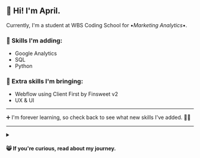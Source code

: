 ## 👋 Hi! I'm April. 
Currently, I'm a student at WBS Coding School for ▪️*Marketing Analytics*▪️.

### 🔌 Skills I'm adding: 
- Google Analytics
- SQL
- Python

### 👜 Extra skills I'm bringing:
- Webflow using Client First by Finsweet v2
- UX & UI

- - -

 ➕ I'm forever learning, so check back to see what new skills I've added. :woman_technologist:

- - -

<details>
<summary><h4> 😸 If you're curious, read about my journey.</summary>

Making my way through my first two bootcamps: UX & UI with CareerFoundry, I was surprised to find it all kind of conceptually... easy? 

UX felt familiar because as a Start-up Consultant and Manager for high end coffee shops, 
I had spent over a decade ▪️*building and maintaining structures*▪️ that keep customers caffeinated, employees happy and bosses making money. 
 
Considering this, I had a small epiphany: of course!! 
A coffee shop bar is an interface. A melding of ▪️*business and marketing instinct with a systems thinking approach*▪️.
 
But while designing, there was one thing I couldn't keep from creeping in to my mind: what about the developers? How would they feel about my designs?
And since I find practical information ever so exciting, I started learning Webflow to a better understanding of site structure. 

As I got deeper in to Webflow, I realized that not only did I enjoy digging into the structure of web design but I also liked moving in to a less customer facing role. 

One day, my career coach mentioned that the way I spoke about my projects reminds her of her Growth Hacker friends, we did some research and found Marketing Analytics at WBS. I signed up for the boot camp and am now on my way.

That's my journey so far: ▪️*not typical, but practical*▪️.
